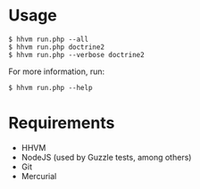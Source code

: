 Usage
=====

    $ hhvm run.php --all
    $ hhvm run.php doctrine2
    $ hhvm run.php --verbose doctrine2

For more information, run:

    $ hhvm run.php --help

Requirements
============

- HHVM
- NodeJS (used by Guzzle tests, among others)
- Git
- Mercurial
